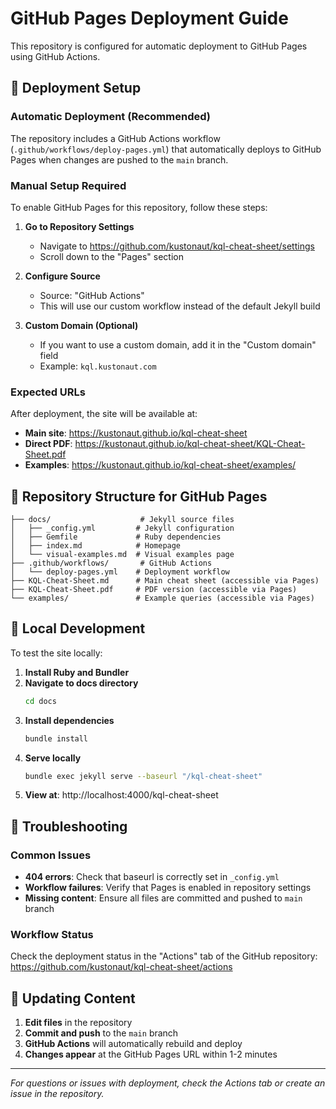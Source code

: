 # GitHub Pages Deployment Guide

This repository is configured for automatic deployment to GitHub Pages using GitHub Actions.

## 🚀 Deployment Setup

### Automatic Deployment (Recommended)
The repository includes a GitHub Actions workflow (`.github/workflows/deploy-pages.yml`) that automatically deploys to GitHub Pages when changes are pushed to the `main` branch.

### Manual Setup Required
To enable GitHub Pages for this repository, follow these steps:

1. **Go to Repository Settings**
   - Navigate to https://github.com/kustonaut/kql-cheat-sheet/settings
   - Scroll down to the "Pages" section

2. **Configure Source**
   - Source: "GitHub Actions"
   - This will use our custom workflow instead of the default Jekyll build

3. **Custom Domain (Optional)**
   - If you want to use a custom domain, add it in the "Custom domain" field
   - Example: `kql.kustonaut.com`

### Expected URLs
After deployment, the site will be available at:
- **Main site**: https://kustonaut.github.io/kql-cheat-sheet
- **Direct PDF**: https://kustonaut.github.io/kql-cheat-sheet/KQL-Cheat-Sheet.pdf
- **Examples**: https://kustonaut.github.io/kql-cheat-sheet/examples/

## 📁 Repository Structure for GitHub Pages

```
├── docs/                    # Jekyll source files
│   ├── _config.yml         # Jekyll configuration
│   ├── Gemfile             # Ruby dependencies
│   ├── index.md            # Homepage
│   └── visual-examples.md  # Visual examples page
├── .github/workflows/       # GitHub Actions
│   └── deploy-pages.yml    # Deployment workflow
├── KQL-Cheat-Sheet.md      # Main cheat sheet (accessible via Pages)
├── KQL-Cheat-Sheet.pdf     # PDF version (accessible via Pages)
└── examples/               # Example queries (accessible via Pages)
```

## 🔧 Local Development

To test the site locally:

1. **Install Ruby and Bundler**
2. **Navigate to docs directory**
   ```bash
   cd docs
   ```
3. **Install dependencies**
   ```bash
   bundle install
   ```
4. **Serve locally**
   ```bash
   bundle exec jekyll serve --baseurl "/kql-cheat-sheet"
   ```
5. **View at**: http://localhost:4000/kql-cheat-sheet

## 🚨 Troubleshooting

### Common Issues
- **404 errors**: Check that baseurl is correctly set in `_config.yml`
- **Workflow failures**: Verify that Pages is enabled in repository settings
- **Missing content**: Ensure all files are committed and pushed to `main` branch

### Workflow Status
Check the deployment status in the "Actions" tab of the GitHub repository:
https://github.com/kustonaut/kql-cheat-sheet/actions

## 📝 Updating Content

1. **Edit files** in the repository
2. **Commit and push** to the `main` branch
3. **GitHub Actions** will automatically rebuild and deploy
4. **Changes appear** at the GitHub Pages URL within 1-2 minutes

---

*For questions or issues with deployment, check the Actions tab or create an issue in the repository.*
